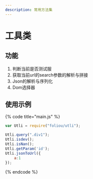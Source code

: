 ```yaml
---
description: 常用方法集
---
```


# 工具类

## 功能

1. 判断当前是否测试服
2. 获取当前url的search参数的解析与拼接
3. Json的解析与序列化
4. Dom选择器

## 使用示例

{% code title="main.js" %}
```javascript
var Utli = require("foliou/utli");

Utli.query(".div1");
Utli.isdev();
Utli.isNan();
Utli.getParam('id');
Utli.jsonToUrl({
    a:1
});
```
{% endcode %}





